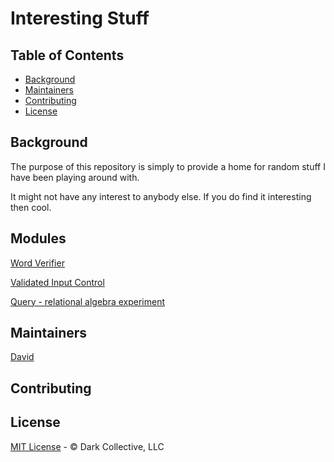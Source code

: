# Interesting Stuff

## Table of Contents

- [Background](#background)
- [Maintainers](#maintainers)
- [Contributing](#contributing)
- [License](#license)

## Background
The purpose of this repository is simply to provide a home for random stuff I have been playing around with.

It might not have any interest to anybody else.  If you do find it interesting then cool.

## Modules
[Word Verifier](word-verifier/README.md)

[Validated Input Control](input-control/README.md)

[Query - relational algebra experiment](query/README.md)

## Maintainers
[David](https://github.com/david-Darkcollective)

## Contributing

## License
[MIT License](LICENSE) - © Dark Collective, LLC
